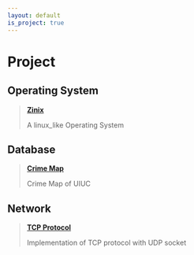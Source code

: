 ```yaml
---
layout: default
is_project: true
---
```


# Project

## Operating System

> [**Zinix**](https://rong-hash.github.io/zinixos)
>
> A linux_like Operating System 

## Database 

> [**Crime Map**](https://rong-hash.github.io/crimemap)
>
> Crime Map of UIUC

## Network

> [**TCP Protocol**](https://rong-hash.github.io/protocol)
>
> Implementation of TCP protocol with UDP socket